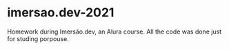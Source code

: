 # imersao.dev-2021
Homework during Imersão.dev, an Alura course. All the code was done just for studing porpouse.
